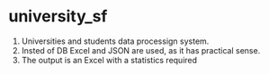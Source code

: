 # university_sf
1. Universities and students data processign system.<br>
2. Insted of DB Excel and JSON are used, as it has practical sense.<br>
3. The output is an Excel with a statistics required<br>
